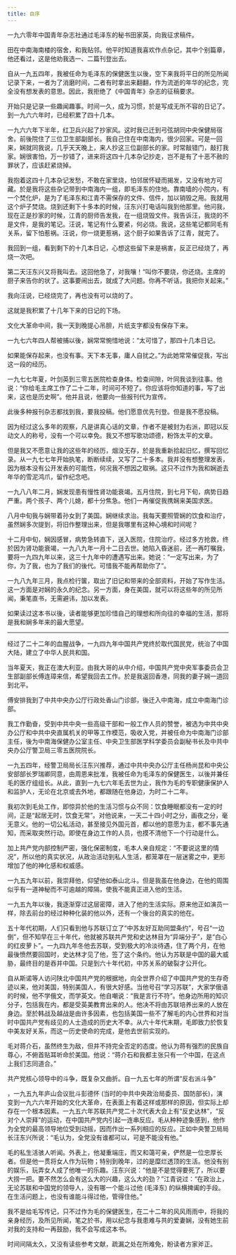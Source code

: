 ```yaml
---
title: 自序
---
```


一九六零年中国青年杂志社通过毛泽东的秘书田家英，向我征求稿件。

田在中南海南楼的宿舍，和我贴邻。他平时知道我喜欢作点杂记，其中个别篇章，他还看过，这是他劝我选一、二篇刊登出去。

自从一九五四年，我被任命为毛泽东的保健医生以後，空下来我将平日的所见所闻记录下来，一者为了消磨时间，二者有时拿出来翻翻，作为流逝的年华的纪念，完全没有想发表的意思。因此，我拒绝了《中国青年》杂志的征稿要求。

开始只是记录一些趣闻趣事。时间一久，成为习惯，於是写成无所不容的日记了。到一九六六年时，已经积累了四十几本。

一九六六年下半年，红卫兵兴起了抄家风。这时我已迁到弓弦胡同中央保健局宿舍。前後院住了三位卫生部副部长。我自己住在中南海内，很少回家。可是一回来，娴就同我说，几乎天天晚上，来人抄这三位副部长的家。时常敲错门，敲打我家。娴很害怕，万一抄错了，进来将这四十几本杂记抄走，岂不是有了十恶不赦的罪状了，应该赶紧烧掉。

我抱着这四十几本杂记发愁，不敢在家里烧，怕邻居怀疑而揭发，又没有地方可藏。於是我将这些杂记带到中南海内一组，即毛泽东的住地。靠南墙的小院内，有一个焚化炉，是为了毛泽东和江青不需保存的文件、信件，加以销毁之用。我就用这个炉子焚烧。烧到还剩下十多本的时候，汪东兴打电话叫我到他那里。他问我，现在正是抄家的时候，江青的厨师告发我，在一组烧毁文件。我告诉汪，我烧的不是文件，是我的笔记。汪说，笔记有什么要紧，何必烧。我说，这些笔记都同毛有关系，留下怕惹祸。汪说，你一烧更惹祸，这个厨子如果告诉了江青，就完了。

我回到一组，看到剩下的十几本日记，心想这些留下来是祸害，反正已经烧了，再烧一次吧。

第二天汪东兴又将我叫去。这回他急了，对我嚷！“叫你不要烧，你还烧。主席的厨子来告你的状了。这事要闹出去，就成了大问题。你再不听话，我把你关起来。”

我向汪说，已经烧完了，再也没有可以烧的了。

这就是我积累了十几年下来的日记的下场。

文化大革命中间，我一天到晚提心吊胆，片纸支字都没有保存下来。

一九七六年四人帮被捕以後，娴常常惋惜地说：“太可惜了，那四十几本日记。

如果能保存起来，也没有事。天下本无事，庸人自扰之。”为此她常常催促我，写出这一段的经历。

一九七七年夏，叶剑英到三零五医院检查身体。检查间隙，叶同我谈到往事。他说：“你给毛主席工作了二十二年，时间可不短了。你应该将你知道的事，写了出来，这也是历史啊”。他并且说，他要向一些报刊代为宣传。

此後多种报刊杂志都找到我，要我投稿。他们愿意优先刊登。但是我不愿投稿。

因为经过这么多年的观察，凡是讲真心话的文章，作者不是被封为右派，即冠以反动文人的称号，没有一个可以幸免。我又不想写歌功颂德，粉饰太平的文章。

但是我又不愿意让我的这些年的经历，烟没无存，於是我重新拾起旧忆，撰写回忆录。从一九七七年开始执笔，断断续续，又写了二十多本。我并没有想整理发表，因为根本没有公开发表的可能性，何况我不想因之取祸。这只不过作为我和娴逝去年华的雪泥鸿爪，留作纪念吧。

一九八八年二月，娴发现患有慢性肾功能衰竭。五月住院，到七月下旬，病势日趋严重。两个孩子、两个儿媳，都十分焦急。他们一再催促我携娴来美国求医。

八月中旬我与娴带着孙女到了美国。娴继续求治。我每天要照管娴的饮食和治疗，虽然娴多次提到，将旧作整理出来，但是我哪里有这种心境和时间呢？

十二月中旬，娴因感冒，病势急转直下，送入医院，住院治疗。经过多方抢救，终於因为肾功能衰竭，一九八九年一月十二日去世。她陷入昏迷前，还一再叮嘱我，要将一九四九年以来，这三十九年中的遭遇写出来。她说：“一定写出来，为了你，为了我，也为了我们的後代。可惜我不能再帮助你了”。

一九八九年三月，我点检行箧，取出了旧记和带来的全部资料，开始了写作生活。这一方面是对娴的永久的纪念。另一方面，身在美国，就可以将这些年的所见所闻，秉笔直书，无需避讳，加以发表。

如果读过这本书以後，读者能够更加珍惜自己的理想和所向往的幸福的生活，那将是我和娴多年来的最大愿望。

***

经过了二十二年的血腥战争，一九四九年中国共产党终於取代国民党，统治了中国大陆，建立了中华人民共和国。

当年夏天，我正在澳大利亚。由我大哥的从中介绍，中国共产党中央军事委员会卫生部副部长傅连璋来信，希望我回去工作。於是我返回香港，同我的妻子娴一道回到北平。

傅安排我到了中共中央办公厅行政处香山门诊部，後迁入中南海，成立中南海门诊部。

我工作勤奋，受到中共中央一些高级干部和一般工作人员的赞誉，被选为中共中央办公厅和中共中央直属机关的甲等工作模范，吸收入党，并被任命为中南海门诊部主任，後为中南海保健办公室主任、中央卫生部医学科学委员会副秘书长及中共中央办公厅警卫局三零五医院院长。

一九五四年，经警卫局局长汪东兴推荐，通过中共中央办公厅主任杨尚昆和中央公安部部长罗瑞卿同意，由周恩来批准，我被任命为毛泽东的保健医生，以後并兼任毛的医疗组组长。从此，直到一九七六年毛去世为止，我作为毛的专职健康保护人和监护人，无论在北京或去外地，都跟随在他身边，为时二十二年。

我初次到毛处工作，即惊异於他的生活习惯与众不同：饮食睡眠都没有一定的时间，正是“起居无时，饮食无常”。对他说来，一天二十四小时之分，画夜之分，毫无意义。他的一切公私活动，甚至接见外国元首，都以他的意愿为主，都不事先通知，而采取突然行动。即使在身边工作的人员，也摸不清他下一个行动是什么。

加上共产党内部控制严密，强化保密制度，毛本人亲自规定：“不要说这里的情况”，所以他的真实状况，从政治活动到私人生活，都笼罩在一层迷雾之中，更形增加了他的神化感和权威感。

一九五九年以前，我崇拜他，仰望他如泰山北斗。但是我虽在他身边，在他的周围似乎有一道神秘而不可逾越的障隔，使我不能真正进入他的生活。

一九五九年以後，我逐渐穿过这层密障，进入了他的生活实际。原来他正如演员一样，除去前台的经过种种化装的他以外，还有一个後台的真实的他在。

五十年代初期，人们只看到他与苏联订立了“中苏友好互助同盟条约”，号召“一边倒”，但不知早在三十年代，他就被苏联共产党和史达林目为“异端分子”，是“白心的红皮萝卜”。一九四九年冬他去苏联，受到极大的冷淡待遇，住了两个月，在他最後愤然要回国时，史达林才见了他，签了这个条约。他认为苏联是中国的最大威胁，最终目的是吞并中国。只是到六十年代初，中苏关系的破裂才公开化。

自从斯诺等人访问陕北中国共产党的根据地，向全世界介绍了中国共产党的生存奇迹以来，他对美国，特别美国人，有很大好感。当他号召“学习苏联”，大家学俄语的时候，他不学俄文，而学英文。他自嘲说：“我是言行不符”。他身边所用的知识分子，包括我在内，都是受英美教育出来的人。他决不将由苏联培养出来的人放在身边。至於韩战及越战是由许多因素，也包括美国一些不了解毛的内心世界和对当时中国共产党有歧见的人士造成的历史大不幸。从六十年代末期，毛即致力於恢复中美友好关系，而这一历史使命的完成，是他去世前实现的。

毛对蒋介石，虽然终生为敌，但并不持完全否定的态度。他认为蒋有强烈的民族自尊心，不俯首贴耳听命於美国。他说：“蒋介石和我都主张只有一个中国，在这点上我们志同道合。”

共产党核心领导中的斗争，既复杂又曲折。自一九五七年的所谓“反右派斗争”

，一九五九年庐山会议批斗彭德怀 (当时的中共中央政治局委员、国防部长)，演变到一九六六年开始的文化大革命，在表面上有着这样或那样的原因，但实际上却存在一个根本因素。一九五六年苏联共产党二十次代表大会上有“反史达林”，“反对个人崇拜”的运动，在中国共产党内引起一连串反应。毛从种种迹象感到，他作为全党的最高领导地位受到动摇，因而作出一系列相应的反应。正如中央警卫局局长汪东兴所说：“毛认为，全党没有谁都可以，可是不能没有他。”

毛的私生活骇人听闻。外表上，他凝重端庄，而又和蔼可亲，俨然是一位忠厚长者。但是他一贯将女人作为玩物；特别到晚年，过的是糜烂透顶的生活。他没有别的娱乐，玩弄女人成了他唯一的乐趣。汪东兴说：“他是不是觉得要死了，所以要大捞一把。要不然怎么会有这么大的兴趣，这么大的劲？”江青说过：“在政治上，无论苏联和中国党的领导人，没有哪一个能斗过他 (毛泽东) 的纵横捭阖的手段。在生活问题上，也没有谁能斗得过他，管得住他。”

我不是给毛写传记，只不过作为毛的保健医生，在二十二年的风风雨雨中，将我的亲身经历，及所见所闻，笔之於书，用以纪念与我患难与共的爱妻娴，没有她生前对我的支持和一再鼓励，我不会写成这本书。

时间间隔太久，又没有读些参考文献，疏漏之处在所难免，盼读者方家斧正。
